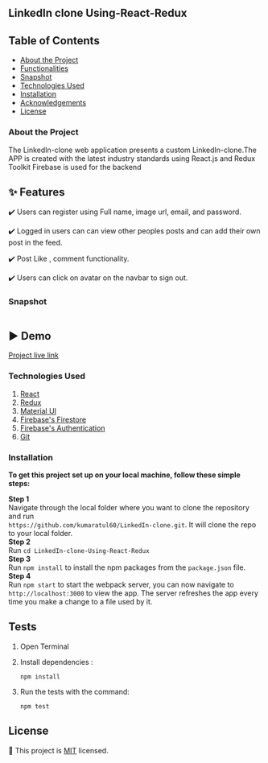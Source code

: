 ## LinkedIn clone Using-React-Redux

## Table of Contents

- [About the Project](#about-the-project)
- [Functionalities](#Features)
- [Snapshot](#snapshot)
- [Technologies Used](#technologies-used)
- [Installation](#installation)
- [Acknowledgements](#test)
- [License](#license)

### About the Project

The LinkedIn-clone web application presents a custom LinkedIn-clone.The APP is created with the latest industry standards using React.js and Redux Toolkit
Firebase is used for the backend <br>

## :sparkles: Features

:heavy_check_mark: Users can register using Full name, image url, email, and password.

:heavy_check_mark: Logged in users can can view other peoples posts and can add their own post in the feed.

:heavy_check_mark: Post Like , comment functionality.

:heavy_check_mark: Users can click on avatar on the navbar to sign out.

### Snapshot

<img target="_blank" src="">

## ▶️ Demo

[Project live link](https://linkedin-clone-e052021.web.app/)

### Technologies Used

1. [React](https://reactjs.org/)
2. [Redux](https://redux.js.org/)
3. [Material UI](https://material-ui.com/)
4. [Firebase's Firestore](https://firebase.google.com/)
5. [Firebase's Authentication](https://firebase.google.com/docs/auth)
6. [Git](https://git-scm.com/)

### Installation

**To get this project set up on your local machine, follow these simple steps:**

**Step 1**<br>
Navigate through the local folder where you want to clone the repository and run<br>
`https://github.com/kumaratul60/LinkedIn-clone.git`. It will clone the repo to your local folder.<br>
**Step 2**<br>
Run `cd LinkedIn-clone-Using-React-Redux`<br>
**Step 3**<br>
Run `npm install` to install the npm packages from the `package.json` file.<br>
**Step 4**<br>
Run `npm start` to start the webpack server, you can now navigate to `http://localhost:3000` to view the app. The server refreshes the app every time you make a change to a file used by it.<br>

## Tests

1. Open Terminal

2. Install dependencies :

   `npm install`

3. Run the tests with the command:

   `npm test`

## License

📝
This project is [MIT](https://opensource.org/licenses/MIT) licensed.
